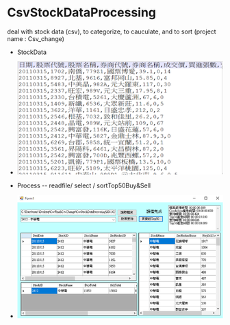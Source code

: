 # CsvStockDataProcessing
deal with stock data (csv), to categorize, to cauculate, and  to sort (project name : Csv_change)

* StockData
* ![image](CsvData.png)

* Process -- readfile/ select / sortTop50Buy&Sell
* ![image](CsvProgram.png)
